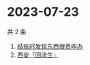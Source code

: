 # 2023-07-23

共 2 条

<!-- BEGIN ZHIHUSEARCH -->
<!-- 最后更新时间 Sun Jul 23 2023 02:07:38 GMT+0800 (China Standard Time) -->
1. [结账时发现东西很贵咋办](https://www.zhihu.com/search?q=结账时发现东西很贵咋办)
1. [西安「回流生」](https://www.zhihu.com/search?q=西安「回流生」)
<!-- END ZHIHUSEARCH -->
